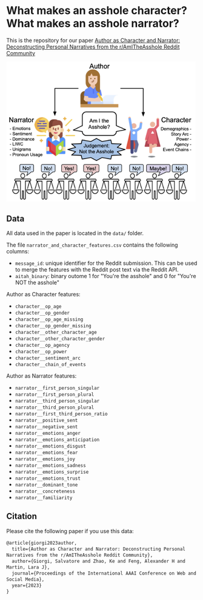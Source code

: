 # What makes an asshole character? What makes an asshole narrator?

This is the repository for our paper [Author as Character and Narrator: Deconstructing Personal Narratives from the r/AmITheAsshole Reddit Community](https://sjgiorgi.github.io/publications/giorgi2023author.pdf)


<img src="https://raw.githubusercontent.com/sjgiorgi/moral_judgements_in_aita/master/assets/aita_flow_diagram.png" width="500">



## Data

All data used in the paper is located in the `data/` folder. 

The file `narrator_and_character_features.csv` contains the following columns:

* `message_id`: unique identifier for the Reddit submission. This can be used to merge the features with the Reddit post text via the Reddit API.
* `aitah_binary`: binary outome 1 for "You're the asshole" and 0 for "You're NOT the asshole"

Author as Character features:

* `character__op_age`
* `character__op_gender`
* `character__op_age_missing`
* `character__op_gender_missing`
* `character__other_character_age`
* `character__other_character_gender`
* `character__op_agency`
* `character__op_power`
* `character__sentiment_arc`
* `character__chain_of_events`


Author as Narrator features:

* `narrator__first_person_singular`
* `narrator__first_person_plural`
* `narrator__third_person_singular`
* `narrator__third_person_plural`
* `narrator__first_third_person_ratio`
* `narrator__positive_sent`
* `narrator__negative_sent`
* `narrator__emotions_anger`
* `narrator__emotions_anticipation`
* `narrator__emotions_disgust`
* `narrator__emotions_fear`
* `narrator__emotions_joy`
* `narrator__emotions_sadness`
* `narrator__emotions_surprise`
* `narrator__emotions_trust`
* `narrator__dominant_tone`
* `narrator__concreteness`
* `narrator__familiarity`

## Citation

Please cite the following paper if you use this data:

```
@article{giorgi2023author,
  title={Author as Character and Narrator: Deconstructing Personal Narratives from the r/AmITheAsshole Reddit Community},
  author={Giorgi, Salvatore and Zhao, Ke and Feng, Alexander H and Martin, Lara J},
  journal={Proceedings of the International AAAI Conference on Web and Social Media},
  year={2023}
}

```

